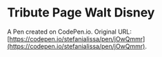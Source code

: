 # Tribute Page Walt Disney

A Pen created on CodePen.io. Original URL: [https://codepen.io/stefanialissa/pen/jOwQmmr](https://codepen.io/stefanialissa/pen/jOwQmmr).


